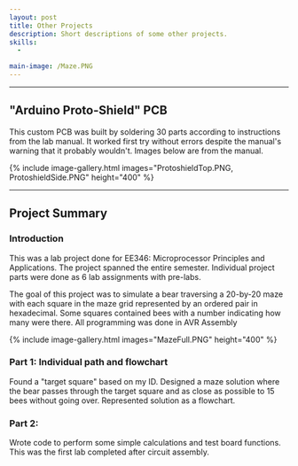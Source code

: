 ```yaml
---
layout: post
title: Other Projects
description: Short descriptions of some other projects.
skills:
  - 

main-image: /Maze.PNG
---
```


---

## "Arduino Proto-Shield" PCB

This custom PCB was built by soldering 30 parts according to instructions from the lab manual. It worked first try without errors despite the manual's warning that it probably wouldn't. Images below are from the manual.

{% include image-gallery.html images="ProtoshieldTop.PNG, ProtoshieldSide.PNG" height="400" %}

---

## Project Summary



### Introduction


This was a lab project done for EE346: Microprocessor Principles and Applications. The project spanned the entire semester. Individual project parts were done as 6 lab assignments with pre-labs.
  
  
The goal of this project was to simulate a bear traversing a 20-by-20 maze with each square in the maze grid represented by an ordered pair in hexadecimal. Some squares contained bees with a number indicating how many were there. All programming was done in AVR Assembly


{% include image-gallery.html images="MazeFull.PNG" height="400" %}


### Part 1: Individual path and flowchart


Found a "target square" based on my ID. Designed a maze solution where the bear passes through the target square and as close as possible to 15 bees without going over. Represented solution as a flowchart.


### Part 2:


Wrote code to perform some simple calculations and test board functions. This was the first lab completed after circuit assembly.
